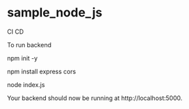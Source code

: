 # sample_node_js

CI CD

To run backend

npm init -y

npm install express cors

node index.js

Your backend should now be running at http://localhost:5000.